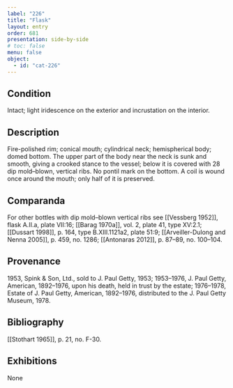 ```yaml
---
label: "226"
title: "Flask"
layout: entry
order: 681
presentation: side-by-side
# toc: false
menu: false
object:
  - id: "cat-226"
---
```


## Condition

Intact; light iridescence on the exterior and incrustation on the interior.

## Description

Fire-polished rim; conical mouth; cylindrical neck; hemispherical body; domed bottom. The upper part of the body near the neck is sunk and smooth, giving a crooked stance to the vessel; below it is covered with 28 dip mold–blown, vertical ribs. No pontil mark on the bottom. A coil is wound once around the mouth; only half of it is preserved.

## Comparanda

For other bottles with dip mold–blown vertical ribs see [[Vessberg 1952]], flask A.II.a, plate VII:16; [[Barag 1970a]], vol. 2, plate 41, type XV:2.1; [[Dussart 1998]], p. 164, type B.XIII.1121a2, plate 51:9; [[Arveiller-Dulong and Nenna 2005]], p. 459, no. 1286; [[Antonaras 2012]], p. 87–89, no. 100–104.

## Provenance

1953, Spink & Son, Ltd., sold to J. Paul Getty, 1953; 1953–1976, J. Paul Getty, American, 1892–1976, upon his death, held in trust by the estate; 1976–1978, Estate of J. Paul Getty, American, 1892–1976, distributed to the J. Paul Getty Museum, 1978.

## Bibliography

[[Stothart 1965]], p. 21, no. F-30.

## Exhibitions

None